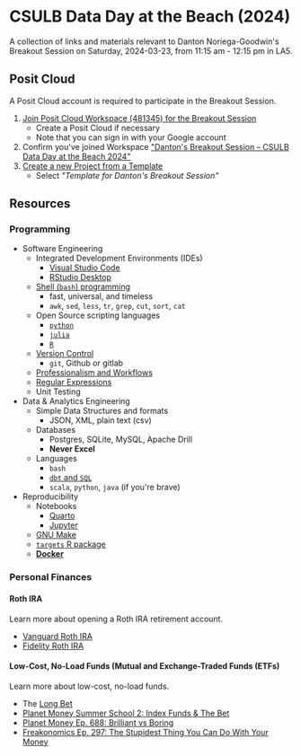 # CSULB Data Day at the Beach (2024)

A collection of links and materials relevant to Danton Noriega-Goodwin's Breakout Session on Saturday, 2024-03-23, from 11:15 am - 12:15 pm in LA5.

## Posit Cloud

A Posit Cloud account is required to participate in the Breakout Session.

1. [Join Posit Cloud Workspace (481345) for the Breakout Session](https://posit.cloud/spaces/481345/join?access_code=OWTfflhnFL9suhf5_VzxftqMS22roQhLDQIdGFWg)
    - Create a Posit Cloud if necessary
    - Note that you can sign in with your Google account
2. Confirm you've joined Workspace ["Danton's Breakout Session – CSULB Data Day at the Beach 2024"](https://posit.cloud/spaces/481345)
3. [Create a new Project from a Template](https://posit.cloud/learn/guide#create-project-from-template)
    - Select _"Template for Danton's Breakout Session"_

## Resources 

### Programming

- Software Engineering
  - Integrated Development Environments (IDEs)
    - [Visual Studio Code](https://code.visualstudio.com)
    - [RStudio Desktop](https://posit.co/download/rstudio-desktop/)
  - [Shell (`bash`) programming](https://datascienceatthecommandline.com)
    - fast, universal, and timeless
    - `awk`, `sed`, `less`, `tr`, `grep`, `cut`, `sort`, `cat`
  - Open Source scripting languages
    - [`python`](https://wesmckinney.com/book/)
    - [`julia`](https://julialang.org)
    - [`R`](https://r4ds.hadley.nz)
  - [Version Control](https://happygitwithr.com)
    - `git`, Github or gitlab
  - [Professionalism and Workflows](https://vdsbook.com/01-veridical_ds)
  - [Regular Expressions](https://regex101.com)
  - Unit Testing
- Data & Analytics Engineering
  - Simple Data Structures and formats
    - JSON, XML, plain text (csv)
  - Databases
    - Postgres, SQLite, MySQL, Apache Drill
    - **Never Excel**
  - Languages
    - `bash`
    - [`dbt` and `SQL`](https://www.getdbt.com)
    - `scala`, `python`, `java` (if you're brave)
- Reproducibility
  - Notebooks
    - [Quarto](https://quarto.org)
    - [Jupyter](https://jupyter.org)
  - [GNU Make](https://www.gnu.org/software/make/)
  - [`targets` R package](https://docs.ropensci.org/targets/)
  - [**Docker**](https://github.com/RamiKrispin/vscode-r)

### Personal Finances

#### Roth IRA

Learn more about opening a Roth IRA retirement account.

- [Vanguard Roth IRA](https://investor.vanguard.com/accounts-plans/iras/roth-ira)
- [Fidelity Roth IRA](https://www.fidelity.com/retirement-ira/overview)

#### Low-Cost, No-Load Funds (Mutual and Exchange-Traded Funds (ETFs)

Learn more about low-cost, no-load funds.

- The [Long Bet](https://longbets.org/362/)
- [Planet Money Summer School 2: Index Funds & The Bet](https://www.npr.org/2021/07/29/1022440582/planet-money-summer-school-2-index-funds-the-bet)
- [Planet Money Ep. 688: Brilliant vs Boring](https://www.npr.org/sections/money/2016/03/04/469247400/episode-688-brilliant-vs-boring)
- [Freakonomics Ep. 297: The Stupidest Thing You Can Do With Your Money](https://freakonomics.com/podcast/the-stupidest-thing-you-can-do-with-your-money/)
